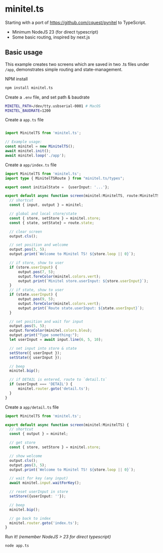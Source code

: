 # minitel.ts
Starting with a port of https://github.com/cquest/pynitel to TypeScript.

- Minimum NodeJS 23 (for direct typescript)
- Some basic routing, inspired by next.js

## Basic usage
This example creates two screens which are saved in two .ts files under `/app`, demonstrates simple routing and state-management.

NPM install
```bash
npm install minitel.ts
```

Create a `.env` file, and set path & baudrate
```bash
MINITEL_PATH=/dev/tty.usbserial-0001 # MacOS
MINITEL_BAUDRATE=1200
```

Create a `app.ts` file
```typescript

import MinitelTS from 'minitel.ts'; 

// Example usage:
const minitel = new MinitelTS();
await minitel.init();
await minitel.loop('./app');
```

Create a `app/index.ts` file
```typescript
import MinitelTS from 'minitel.ts'; 
import type { MinitelTSRoute } from "minitel.ts/types";

export const initialState =  {userInput: '...'};

export default async function screen(minitel:MinitelTS, route:MinitelTSRoute) {
  // shortcut
  const { input, output } = minitel;

  // global and local store/state
  const { store, setStore } = minitel.store;
  const { state, setState} = route.state;

  // clear screen
  output.cls();

  // set position and welcome
  output.pos(3, 5);
  output.print(`Welcome to Minitel TS! ${store.loop || 0}`);

  // if store, show to user
  if (store.userInput) {
      output.pos(7, 5);
      output.foreColor(minitel.colors.vert);
      output.print(`Minitel store.userInput: ${store.userInput}`);    
  }
  // if state, show to user
  if (state.userInput) {
      output.pos(9, 5);
      output.foreColor(minitel.colors.vert);
      output.print(`Route state.userInput: ${state.userInput}`);    
  }

  // set position and wait for input
  output.pos(5, 5);
  output.foreColor(minitel.colors.bleu);
  output.print("Type something:");
  let userInput = await input.line(6, 5, 10);

  // set input into store & state
  setStore({ userInput });
  setState({ userInput });

  // beep
  minitel.bip();

  // if DETAIL is entered, route to `detail.ts`
  if (userInput === 'DETAIL') {
      minitel.router.goto('detail.ts');
  }
}
```

Create a `app/detail.ts` file
```typescript
import MinitelTS from 'minitel.ts'; 

export default async function screen(minitel:MinitelTS) {
  // shortcut
  const { output } = minitel;

  // get store
  const { store, setStore } = minitel.store;

  // show welcome
  output.cls();
  output.pos(3, 5);
  output.print(`Welcome to Minitel TS! ${store.loop || 0}`);

  // wait for key (any input)
  await minitel.input.waitForKey();

  // reset userInput in store
  setStore({userInput: ''});

  // beep
  minitel.bip();

  // go back to index
  minitel.router.goto('index.ts');
}
```


Run it! *(remember NodeJS > 23 for direct typescript)*
```bash
node app.ts
```